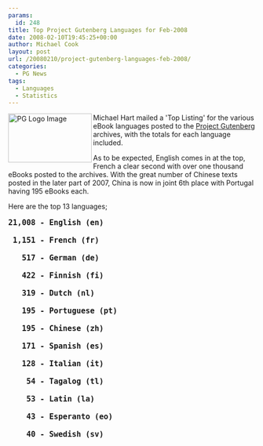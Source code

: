 ```yaml
---
params:
  id: 248
title: Top Project Gutenberg Languages for Feb-2008
date: 2008-02-10T19:45:25+00:00
author: Michael Cook
layout: post
url: /20080210/project-gutenberg-languages-feb-2008/
categories:
  - PG News
tags:
  - Languages
  - Statistics
---
```

<img title="PG Logo Image " src="/images/project-gutenberg-logo.jpg" alt="PG Logo Image " width="170" height="100" align="left" />Michael Hart mailed a 'Top Listing' for the various eBook languages posted to the [Project Gutenberg](http://www.gutenberg.org) archives, with the totals for each language included.

As to be expected, English comes in at the top, French a clear second with over one thousand eBooks posted to the archives. With the great number of Chinese texts posted in the later part of 2007, China is now in joint 6th place with Portugal having 195 eBooks each.

Here are the top 13 languages;

<pre style="font-size: 1.1em; font-weight: bold">21,008 - English (en)

 1,151 - French (fr)

   517 - German (de)

   422 - Finnish (fi)

   319 - Dutch (nl)

   195 - Portuguese (pt)

   195 - Chinese (zh)

   171 - Spanish (es)

   128 - Italian (it)

    54 - Tagalog (tl)

    53 - Latin (la)

    43 - Esperanto (eo)

    40 - Swedish (sv)</pre>
